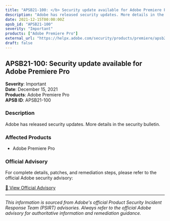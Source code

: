 ```yaml
---
title: "APSB21-100: </b> Security update available for Adobe Premiere Pro</a><br />"
description: "Adobe has released security updates. More details in the security bulletin."
date: 2021-12-15T00:00:00Z
apsb_id: "APSB21-100"
severity: "Important"
products: ["Adobe Premiere Pro"]
external_url: "https://helpx.adobe.com/security/products/premiere/apsb21-100.html"
draft: false
---
```


## APSB21-100: </b> Security update available for Adobe Premiere Pro</a><br />

**Severity**: Important  
**Date**: December 15, 2021  
**Products**: Adobe Premiere Pro  
**APSB ID**: APSB21-100

### Description

Adobe has released security updates. More details in the security bulletin.

### Affected Products

- Adobe Premiere Pro


### Official Advisory

For complete details, patches, and remediation steps, please refer to the official Adobe security advisory:

[🔗 View Official Advisory](https://helpx.adobe.com/security/products/premiere/apsb21-100.html)

---

*This information is sourced from Adobe's official Product Security Incident Response Team (PSIRT) advisories. Always refer to the official Adobe advisory for authoritative information and remediation guidance.*
